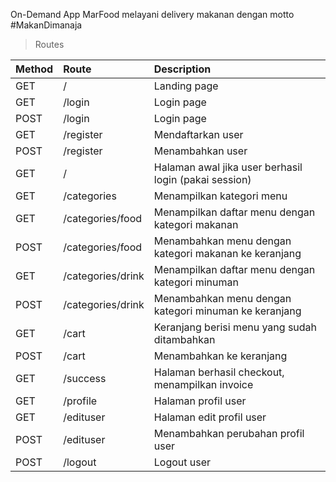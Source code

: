 On-Demand App MarFood melayani delivery makanan dengan motto #MakanDimanaja

> Routes

| Method | Route             | Description                                           |
| :----- | :---------------- | :---------------------------------------------------- |
| GET    | /                 | Landing page                                          |
| GET    | /login            | Login page                                            |
| POST   | /login            | Login page                                            |
| GET    | /register         | Mendaftarkan user                                     |
| POST   | /register         | Menambahkan user                                      |
| GET    | /                 | Halaman awal jika user berhasil login (pakai session) |
| GET    | /categories       | Menampilkan kategori menu                             |
| GET    | /categories/food  | Menampilkan daftar menu dengan kategori makanan       |
| POST   | /categories/food  | Menambahkan menu dengan kategori makanan ke keranjang |
| GET    | /categories/drink | Menampilkan daftar menu dengan kategori minuman       |
| POST   | /categories/drink | Menambahkan menu dengan kategori minuman ke keranjang |
| GET    | /cart             | Keranjang berisi menu yang sudah ditambahkan          |
| POST   | /cart             | Menambahkan ke keranjang                              |
| GET    | /success          | Halaman berhasil checkout, menampilkan invoice        |
| GET    | /profile          | Halaman profil user                                   |
| GET    | /edituser         | Halaman edit profil user                              |
| POST   | /edituser         | Menambahkan perubahan profil user                     |
| POST   | /logout           | Logout user                                           |
